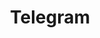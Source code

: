 ---
title: Telegram
crosslinks:
- TelegramThemes
- Android
- privacy
- androidapps
- titlegore
- telegramthemes
- furry
- millionairemakers
- signal
- artificial
- hardwareswap
- tasker
---